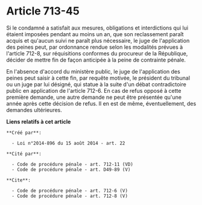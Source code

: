 # Article 713-45

Si le condamné a satisfait aux mesures, obligations et interdictions qui lui étaient imposées pendant au moins un an, que son
reclassement paraît acquis et qu'aucun suivi ne paraît plus nécessaire, le juge de l'application des peines peut, par
ordonnance rendue selon les modalités prévues à l'article 712-8, sur réquisitions conformes du procureur de la République,
décider de mettre fin de façon anticipée à la peine de contrainte pénale. 

En l'absence d'accord du ministère public, le juge de l'application des peines peut saisir à cette fin, par requête motivée,
le président du tribunal ou un juge par lui désigné, qui statue à la suite d'un débat contradictoire public en application de
l'article 712-6. En cas de refus opposé à cette première demande, une autre demande ne peut être présentée qu'une année après
cette décision de refus. Il en est de même, éventuellement, des demandes ultérieures.

**Liens relatifs à cet article**

	**Créé par**:

	  - Loi n°2014-896 du 15 août 2014 - art. 22

	**Cité par**:

	  - Code de procédure pénale - art. 712-11 (VD)
	  - Code de procédure pénale - art. D49-89 (V)

	**Cite**:

	  - Code de procédure pénale - art. 712-6 (V)
	  - Code de procédure pénale - art. 712-8 (V)
